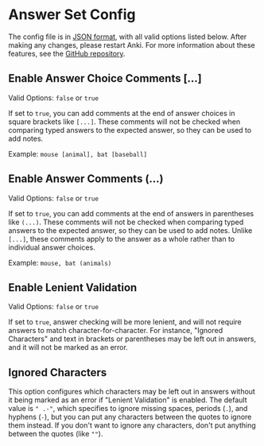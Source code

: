 # Answer Set Config

The config file is in [JSON format](https://en.wikipedia.org/wiki/JSON), with
all valid options listed below. After making any changes, please restart Anki.
For more information about these features, see the
[GitHub repository](https://github.com/scott2000/answerset#config).

## Enable Answer Choice Comments \[...]

Valid Options: `false` or `true`

If set to `true`, you can add comments at the end of answer choices in square
brackets like `[...]`. These comments will not be checked when comparing typed
answers to the expected answer, so they can be used to add notes.

Example: `mouse [animal], bat [baseball]`

## Enable Answer Comments (...)

Valid Options: `false` or `true`

If set to `true`, you can add comments at the end of answers in parentheses
like `(...)`. These comments will not be checked when comparing typed answers
to the expected answer, so they can be used to add notes. Unlike `[...]`,
these comments apply to the answer as a whole rather than to individual
answer choices.

Example: `mouse, bat (animals)`

## Enable Lenient Validation

Valid Options: `false` or `true`

If set to `true`, answer checking will be more lenient, and will not require
answers to match character-for-character. For instance, "Ignored Characters"
and text in brackets or parentheses may be left out in answers, and it will
not be marked as an error.

## Ignored Characters

This option configures which characters may be left out in answers without it
being marked as an error if "Lenient Validation" is enabled. The default value
is `" .-"`, which specifies to ignore missing spaces, periods (`.`), and
hyphens (`-`), but you can put any characters between the quotes to ignore them
instead. If you don't want to ignore any characters, don't put anything between
the quotes (like `""`).
